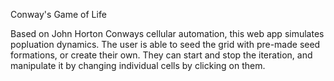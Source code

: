 Conway's Game of Life

Based on John Horton Conways cellular automation, this web app simulates popluation dynamics. The user is able to seed the grid with pre-made seed formations, or create their own. They can start and stop the iteration, and manipulate it by changing individual cells by clicking on them. 